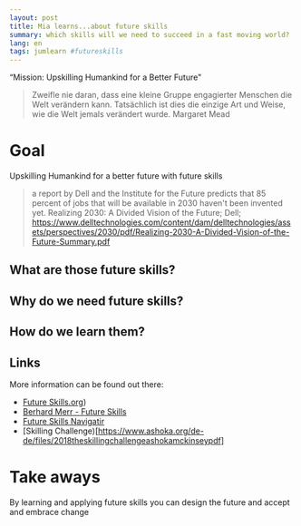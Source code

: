 ```yaml
---
layout: post
title: Mia learns...about future skills
summary: which skills will we need to succeed in a fast moving world?
lang: en
tags: jumlearn #futureskills
---
```


<div class="message">
“Mission: Upskilling Humankind for a Better Future"
</div>

> Zweifle nie daran, dass eine kleine Gruppe engagierter Menschen die Welt verändern kann. Tatsächlich ist dies die einzige Art und Weise, wie die Welt jemals verändert wurde. Margaret Mead 

# Goal
Upskilling Humankind for a better future with future skills

> a report by Dell and the Institute for the Future predicts that 85 percent of jobs that will be available in 2030 haven't been invented yet.
Realizing 2030: A Divided Vision of the Future; Dell; https://www.delltechnologies.com/content/dam/delltechnologies/assets/perspectives/2030/pdf/Realizing-2030-A-Divided-Vision-of-the-Future-Summary.pdf

## What are those future skills?
## Why do we need future skills?
## How do we learn them?

## Links

More information can be found out there:

* [Future Skills.org]([https://www.futureskills.org/))
* [Berhard Merr - Future Skills]([https://youtu.be/r0b5oCWSBqU](https://bernardmarr.com/books/))
* [Future Skills Navigatir](https://www.futureskills.org/navigator)
* [Skilling Challenge)[https://www.ashoka.org/de-de/files/2018theskillingchallengeashokamckinseypdf]


# Take aways
By learning and applying future skills you can design the future and accept and embrace change

